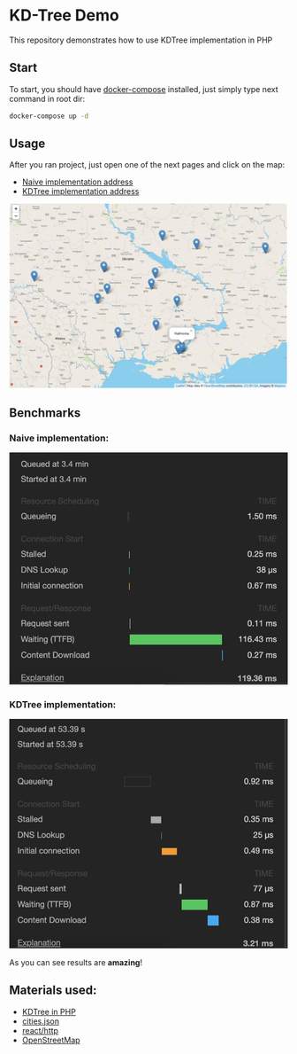 # KD-Tree Demo
This repository demonstrates how to use KDTree implementation in PHP

## Start

To start, you should have [docker-compose](https://docs.docker.com/compose/ "docker-compose") installed, just simply type next command in root dir:
```bash
docker-compose up -d
```

## Usage
After you ran project, just open one of the next pages and click on the map:
+ [Naive implementation address](http://localhost:8080/naive "Naive implementation address")
+ [KDTree implementation address](http://localhost:8080/kd "Naive implementation address")

![](images/screen.png)

## Benchmarks
### Naive implementation:
![](images/naive.png)

### KDTree implementation:
![](images/kd.png)

As you can see results are **amazing**!

## Materials used:
+ [KDTree in PHP](https://github.com/f1r3starter/kdtree "KDTree in PHP")
+ [cities.json](https://github.com/lutangar/cities.json "cities.json")
+ [react/http](https://github.com/reactphp/http "react/http")
+ [OpenStreetMap](https://www.openstreetmap.org/ "OpenStreetMap")
